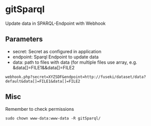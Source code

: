 # gitSparql

Update data in SPARQL-Endpoint with Webhook 

## Parameters
- secret: Secret as configured in application
- endpoint: Sparql Endpoint to update data
- data: path to files with data (for multiple files use array, e.g. &data[]=FILE1&&data[]=FILE2


```
webhook.php?secret=XYZSDF&endpoint=http://fuseki/dataset/data?default&data[]=FILE1&data[]=FILE2
```


## Misc

Remember to check permissions 

```
sudo chown www-data:www-data -R gitSparql/
```